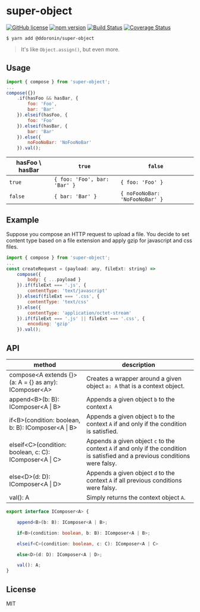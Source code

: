 # super-object

[![GitHub license](https://img.shields.io/badge/license-MIT-blue.svg)](https://github.com/ddoronin/super-object/blob/master/LICENSE) 
[![npm version](https://img.shields.io/npm/v/@ddoronin/super-object.svg?style=flat)](https://www.npmjs.com/package/@ddoronin/super-object) 
[![Build Status](https://travis-ci.org/ddoronin/super-object.svg?branch=master)](https://travis-ci.org/ddoronin/super-object) 
[![Coverage Status](https://coveralls.io/repos/github/ddoronin/super-object/badge.svg?branch=master)](https://coveralls.io/github/ddoronin/super-object?branch=master)
```
$ yarn add @ddoronin/super-object
```

> It's like `Object.assign()`, but even more.

## Usage
```javascript
import { compose } from 'super-object';
...
compose({})
    .if(hasFoo && hasBar, {
        foo: 'Foo',
        bar: 'Bar'
    }).elseif(hasFoo, {
        foo: 'Foo'
    }).elseif(hasBar, {
        bar: 'Bar'
    }).else({
        noFooNoBar: 'NoFooNoBar'
    }).val();
```

| hasFoo \ hasBar | `true`                      | `false`                        |
| --------------- | --------------------------- | ------------------------------ |
| `true`          | `{ foo: 'Foo', bar: 'Bar' }`| `{ foo: 'Foo' }`               |
| `false`         | `{ bar: 'Bar' }`            | `{ noFooNoBar: 'NoFooNoBar' }` |

## Example

Suppose you compose an HTTP request to upload a file. You decide to set content type based on a file extension and apply gzip for javascript and css files.

```javascript
import { compose } from 'super-object';
...
const createRequest = (payload: any, fileExt: string) => 
    compose({
        body: { ...payload }
    }).if(fileExt === '.js', {
        contentType: 'text/javascript'
    }).elseif(fileExt === '.css', {
        contentType: 'text/css'
    }).else({
        contentType: 'application/octet-stream'
    }).if(fileExt === '.js' || fileExt === '.css', {
        encoding: 'gzip'
    }).val();
```

## API

| method |   description |
| ------ | ------------- |
| compose\<A extends {}>(a: A = {} as any): IComposer\<A> | Creates a wrapper around a given object `a: A` that is a context object. |
| append\<B>(b: B): IComposer\<A \| B> | Appends a given object `b` to the context `A` |
| if\<B>(condition: boolean, b: B): IComposer\<A \| B> | Appends a given object `b` to the context `A` if and only if the condition is satisfied. |
| elseif\<C>(condition: boolean, c: C): IComposer\<A \| C> | Appends a given object `c` to the context `A` if and only if the condition is satisfied and a previous conditions were falsy. |
| else\<D>(d: D): IComposer\<A \| D> | Appends a given object `d` to the context `A` if all previous conditions were falsy. |
| val(): A | Simply returns the context object `A`. |

```typescript
export interface IComposer<A> {

    append<B>(b: B): IComposer<A | B>;

    if<B>(condition: boolean, b: B): IComposer<A | B>;

    elseif<C>(condition: boolean, c: C): IComposer<A | C>

    else<D>(d: D): IComposer<A | D>;

    val(): A;
}
```

## License
MIT